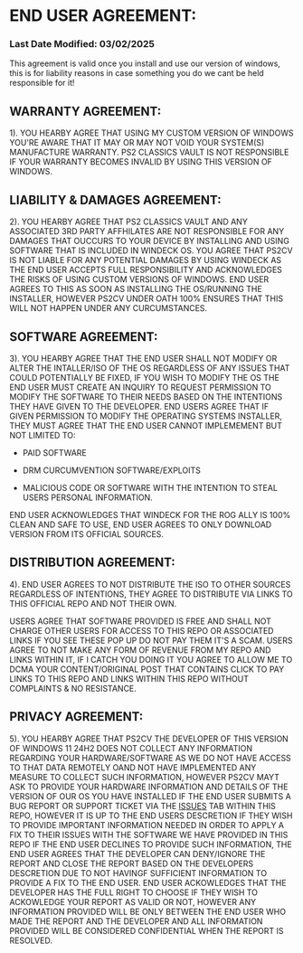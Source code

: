 # END USER AGREEMENT:
### Last Date Modified: 03/02/2025

This agreement is valid once you install and use our version of windows, this is for liability reasons in case something you do we cant be held responsible for it!

## WARRANTY AGREEMENT:
1). YOU HEARBY AGREE THAT USING MY CUSTOM VERSION OF WINDOWS YOU'RE AWARE THAT IT MAY OR MAY NOT VOID YOUR SYSTEM(S) MANUFACTURE WARRANTY. PS2 CLASSICS VAULT IS NOT RESPONSIBLE IF YOUR WARRANTY BECOMES INVALID BY USING THIS VERSION OF WINDOWS.

## LIABILITY & DAMAGES AGREEMENT:
2). YOU HEARBY AGREE THAT PS2 CLASSICS VAULT AND ANY ASSOCIATED 3RD PARTY AFFHILATES ARE NOT RESPONSIBLE FOR ANY DAMAGES THAT OUCCURS TO YOUR DEVICE BY INSTALLING AND USING SOFTWARE THAT IS INCLUDED IN WINDECK OS. YOU AGREE THAT PS2CV IS NOT LIABLE FOR ANY POTENTIAL DAMAGES BY USING WINDECK AS THE END USER ACCEPTS FULL RESPONSIBILITY AND ACKNOWLEDGES THE RISKS OF USING CUSTOM VERSIONS OF WINDOWS. END USER AGREES TO THIS AS SOON AS INSTALLING THE OS/RUNNING THE INSTALLER, HOWEVER PS2CV UNDER OATH 100% ENSURES THAT THIS WILL NOT HAPPEN UNDER ANY CURCUMSTANCES.

##  SOFTWARE AGREEMENT:
3). YOU HEARBY AGREE THAT THE END USER SHALL NOT MODIFY OR ALTER THE INTALLER/ISO OF THE OS REGARDLESS OF ANY ISSUES THAT COULD POTENTIALLY BE FIXED, IF YOU WISH TO MODIFY THE OS THE END USER MUST CREATE AN INQUIRY TO REQUEST PERMISSION TO MODIFY THE SOFTWARE TO THEIR NEEDS BASED ON THE INTENTIONS THEY HAVE GIVEN TO THE DEVELOPER. END USERS AGREE THAT IF GIVEN PERMISSION TO MODIFY THE OPERATING SYSTEMS INSTALLER, THEY MUST AGREE THAT THE END USER CANNOT IMPLEMEMENT BUT NOT LIMITED TO:

- PAID SOFTWARE

- DRM CURCUMVENTION SOFTWARE/EXPLOITS

- MALICIOUS CODE OR SOFTWARE WITH THE INTENTION TO STEAL USERS PERSONAL INFORMATION.

END USER ACKNOWLEDGES THAT WINDECK FOR THE ROG ALLY IS 100% CLEAN AND SAFE TO USE, END USER AGREES TO ONLY DOWNLOAD VERSION FROM ITS OFFICIAL SOURCES.

## DISTRIBUTION AGREEMENT:
4). END USER AGREES TO NOT DISTRIBUTE THE ISO TO OTHER SOURCES REGARDLESS OF INTENTIONS, THEY AGREE TO DISTRIBUTE VIA LINKS TO THIS OFFICIAL REPO AND NOT THEIR OWN.

USERS AGREE THAT SOFTWARE PROVIDED IS FREE AND SHALL NOT CHARGE OTHER USERS FOR ACCESS TO THIS REPO OR ASSOCIATED LINKS IF YOU SEE THESE POP UP DO NOT PAY THEM IT'S A SCAM. USERS AGREE TO NOT MAKE ANY FORM OF REVENUE FROM MY REPO AND LINKS WITHIN IT, IF I CATCH YOU DOING IT YOU AGREE TO ALLOW ME TO DCMA YOUR CONTENT/ORIGINAL POST THAT CONTAINS CLICK TO PAY LINKS TO THIS REPO AND LINKS WITHIN THIS REPO WITHOUT COMPLAINTS & NO RESISTANCE.

## PRIVACY AGREEMENT:
5). YOU HEARBY AGREE THAT PS2CV THE DEVELOPER OF THIS VERSION OF WINDOWS 11 24H2 DOES NOT COLLECT ANY INFORMATION REGARDING YOUR HARDWARE/SOFTWARE AS WE DO NOT HAVE ACCESS TO THAT DATA REMOTELY OAND NOT HAVE IMPLEMENTED ANY MEASURE TO COLLECT SUCH INFORMATION, HOWEVER PS2CV MAYT ASK TO PROVIDE YOUR HARDWARE INFORMATION AND DETAILS OF THE VERSION OF OUR OS YOU HAVE INSTALLED IF THE END USER SUBMITS A BUG REPORT OR SUPPORT TICKET VIA THE [ISSUES](https://github.com/PS2ClassicsVault/WinDeck-for-ASUS-ROG-Ally/issues) TAB WITHIN THIS REPO, HOWEVER IT IS UP TO THE END USERS DESCRETION IF THEY WISH TO PROVIDE IMPORTANT INFORMATION NEEDED IN ORDER TO APPLY A FIX TO THEIR ISSUES WITH THE SOFTWARE WE  HAVE PROVIDED IN THIS REPO IF THE END USER DECLINES TO PROVIDE SUCH INFORMATION, THE END USER AGREES THAT THE DEVELOPER CAN DENY/IGNORE THE REPORT AND CLOSE THE REPORT BASED ON THE DEVELOPERS DESCRETION DUE TO NOT HAVINGF SUFFICIENT INFORMATION TO PROVIDE A FIX TO THE END USER. END USER ACKOWLEDGES THAT THE DEVELOPER HAS THE FULL RIGHT TO CHOOSE IF THEY WISH TO ACKOWLEDGE YOUR REPORT AS VALID OR NOT, HOWEVER ANY INFORMATION PROVIDED WILL BE ONLY BETWEEN THE END USER WHO MADE THE REPORT AND THE DEVELOPER AND ALL INFORMATION PROVIDED WILL BE CONSIDERED CONFIDENTIAL WHEN THE REPORT IS RESOLVED.
